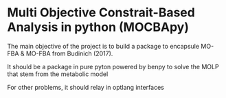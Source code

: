# Multi Objective Constrait-Based Analysis in python (MOCBApy)

The main objective of the project is to build a package to encapsule MO-FBA & MO-FBA from Budinich (2017). 

It should be a package in pure pyton powered by benpy to solve the MOLP that stem from the metabolic model

For other problems, it should relay in optlang interfaces

